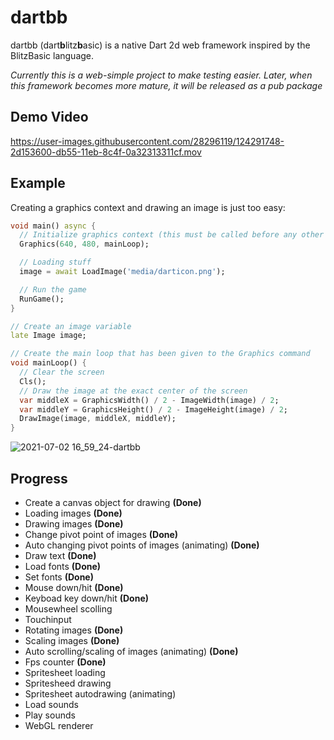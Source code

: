 # dartbb
dartbb (dart**b**litz**b**asic) is a native Dart 2d web framework inspired by the BlitzBasic language.

_Currently this is a web-simple project to make testing easier. Later, when this framework becomes more mature, it will be released as a pub package_


## Demo Video

https://user-images.githubusercontent.com/28296119/124291748-2d153600-db55-11eb-8c4f-0a32313311cf.mov

## Example
Creating a graphics context and drawing an image is just too easy:
```dart
void main() async {
  // Initialize graphics context (this must be called before any other dartbb function)
  Graphics(640, 480, mainLoop);

  // Loading stuff
  image = await LoadImage('media/darticon.png');

  // Run the game
  RunGame();
}

// Create an image variable
late Image image;

// Create the main loop that has been given to the Graphics command
void mainLoop() {
  // Clear the screen
  Cls();
  // Draw the image at the exact center of the screen
  var middleX = GraphicsWidth() / 2 - ImageWidth(image) / 2;
  var middleY = GraphicsHeight() / 2 - ImageHeight(image) / 2;
  DrawImage(image, middleX, middleY);
}
```

![2021-07-02 16_59_24-dartbb](https://user-images.githubusercontent.com/28296119/124293502-07892c00-db57-11eb-9471-d2995fba06d4.png)

## Progress
- Create a canvas object for drawing **(Done)**
- Loading images **(Done)**
- Drawing images **(Done)**
- Change pivot point of images **(Done)**
- Auto changing pivot points of images (animating) **(Done)**
- Draw text **(Done)**
- Load fonts **(Done)**
- Set fonts **(Done)**
- Mouse down/hit **(Done)**
- Keyboad key down/hit **(Done)**
- Mousewheel scolling
- Touchinput
- Rotating images **(Done)**
- Scaling images **(Done)**
- Auto scrolling/scaling of images (animating) **(Done)**
- Fps counter **(Done)**
- Spritesheet loading
- Spritesheed drawing
- Spritesheet autodrawing (animating)
- Load sounds
- Play sounds
- WebGL renderer
